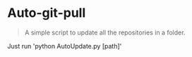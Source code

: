 # Auto-git-pull
> A simple script to update all the repositories in a folder.

Just run 'python AutoUpdate.py \[path\]'
